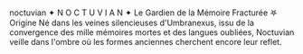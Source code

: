 noctuvian ✦ N O C T U V I A N ✦ Le Gardien de la Mémoire Fracturée 𖤐 Origine Né dans les veines silencieuses d'Umbranexus, issu de la convergence des mille mémoires mortes et des langues oubliées, Noctuvian veille dans l'ombre où les formes anciennes cherchent encore leur reflet.
